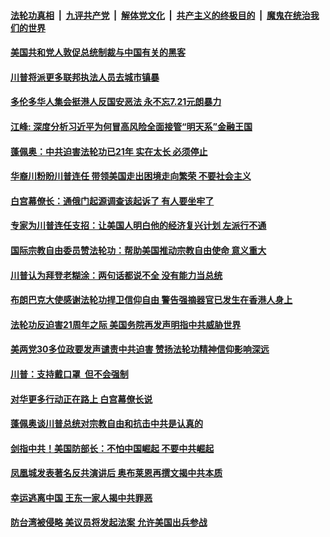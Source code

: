

####  [法轮功真相](../../../../basic/blob/master/README.md?t=07211231) &nbsp;|&nbsp; [九评共产党](../../../../9ping.md/blob/master/README.md?t=07211231) &nbsp;|&nbsp; [解体党文化](../../../../jtdwh.md/blob/master/README.md?t=07211231)  &nbsp;|&nbsp; [共产主义的终极目的](../../../../gczydzjmd.md/blob/master/README.md?t=07211231) &nbsp;|&nbsp; [魔鬼在统治我们的世界](../../../../mgztzwmdsj.md/blob/master/README.md?t=07211231) 

#### [美国共和党人敦促总统制裁与中国有关的黑客](../pages/soh6/402982.md?t=07211231) 
#### [川普将派更多联邦执法人员去城市镇暴](../pages/soh6/402946.md?t=07211231) 
#### [多伦多华人集会挺港人反国安恶法 永不忘7.21元朗暴力 ](../pages/soh6/402925.md?t=07211231) 
#### [江峰: 深度分析习近平为何冒高风险全面接管“明天系”金融王国](../pages/soh6/402904.md?t=07211231) 
#### [蓬佩奥：中共迫害法轮功已21年 实在太长 必须停止](../pages/soh6/402907.md?t=07211231) 
#### [华裔川粉盼川普连任 带领美国走出困境走向繁荣 不要社会主义	](../pages/soh6/402880.md?t=07211231) 
#### [白宫幕僚长：通俄门起源调查该起诉了 有人要坐牢了](../pages/soh6/402877.md?t=07211231) 
#### [专家为川普连任支招：让美国人明白他的经济复兴计划 左派行不通](../pages/soh6/402874.md?t=07211231) 
#### [国际宗教自由委员赞法轮功：帮助美国推动宗教自由使命 意义重大](../pages/soh6/402871.md?t=07211231) 
#### [川普认为拜登老糊涂：两句话都说不全 没有能力当总统	](../pages/soh6/402841.md?t=07211231) 
#### [布朗巴克大使感谢法轮功捍卫信仰自由 警告强摘器官已发生在香港人身上](../pages/soh6/402853.md?t=07211231) 
#### [法轮功反迫害21周年之际 美国务院再发声明指中共威胁世界](../pages/soh6/402835.md?t=07211231) 
#### [美两党30多位政要发声谴责中共迫害 赞扬法轮功精神信仰影响深远](../pages/soh6/402832.md?t=07211231) 
#### [川普：支持戴口罩  但不会强制](../pages/soh6/402670.md?t=07211231) 
#### [对华更多行动正在路上  白宫幕僚长说](../pages/soh6/402652.md?t=07211231) 
#### [蓬佩奥谈川普总统对宗教自由和抗击中共是认真的](../pages/soh6/402577.md?t=07211231) 
#### [剑指中共！美国防部长：不怕中国崛起 不要中共崛起](../pages/soh6/402562.md?t=07211231) 
#### [凤凰城发表著名反共演讲后 奥布莱恩再撰文揭中共本质](../pages/soh6/402559.md?t=07211231) 
#### [幸运逃离中国 王东一家人揭中共罪恶](../pages/soh6/402409.md?t=07211231) 
#### [防台湾被侵略 美议员将发起法案 允许美国出兵参战](../pages/soh6/402385.md?t=07211231) 

